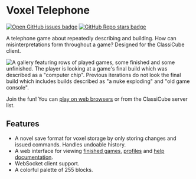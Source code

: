 # Voxel Telephone
[![Open GitHub issues badge](https://img.shields.io/github/issues/bunnynabbit/voxel-telephone)](https://github.com/BunnyNabbit/voxel-telephone/issues)
[![GitHub Repo stars badge](https://img.shields.io/github/stars/bunnynabbit/voxel-telephone)](https://github.com/BunnyNabbit/voxel-telephone/stargazers)

A telephone game about repeatedly describing and building. How can misinterpretations form throughout a game? Designed for the ClassiCube client.

![A gallery featuring rows of played games, some finished and some unfinished. The player is looking at a game's final build which was described as a "computer chip". Previous iterations do not look the final build which includes builds described as "a nuke exploding" and "old game console".](https://github.com/user-attachments/assets/1ddcf118-f053-4874-9670-353bb2fc5c66)

Join the fun! You can [play on web browsers](https://www.classicube.net/server/play/1209f0e99914671f9cffc14d23f543c4/?canProxy=true) or from the ClassiCube server list.

## Features
- A novel save format for voxel storage by only storing changes and issued commands. Handles undoable history.
- A web interface for viewing [finished games](https://voxel-telephone.bunnynabbit.com/games), [profiles](https://voxel-telephone.bunnynabbit.com/player/BunnyNabbit) and [help documentation](https://voxel-telephone.bunnynabbit.com/help).
- WebSocket client support.
- A colorful palette of 255 blocks.
